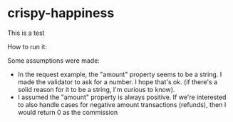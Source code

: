 # crispy-happiness
This is a test

How to run it:


Some assumptions were made:
* In the request example, the "amount" property seems to be a string. I made the validator to ask for a number. 
I hope that's ok. (if there's a solid reason for it to be a string, I'm curious to know).
* I assumed the "amount" property is always positive.
If we're interested to also handle cases for negative amount transactions (refunds),
then I would return 0 as the commission